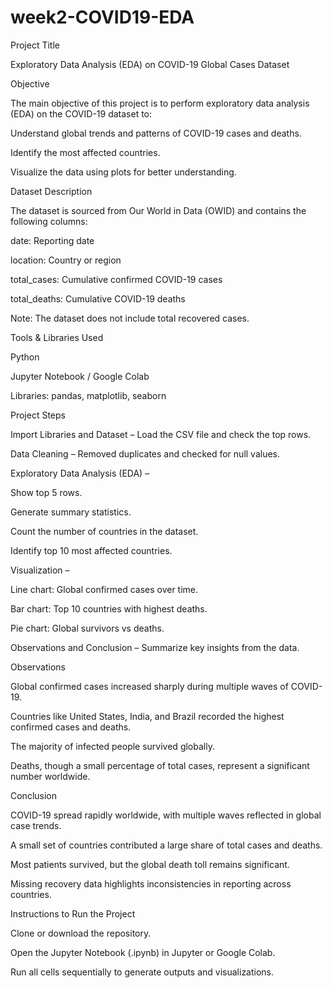 # week2-COVID19-EDA
Project Title

Exploratory Data Analysis (EDA) on COVID-19 Global Cases Dataset

Objective

The main objective of this project is to perform exploratory data analysis (EDA) on the COVID-19 dataset to:

Understand global trends and patterns of COVID-19 cases and deaths.

Identify the most affected countries.

Visualize the data using plots for better understanding.

Dataset Description

The dataset is sourced from Our World in Data (OWID) and contains the following columns:

date: Reporting date

location: Country or region

total_cases: Cumulative confirmed COVID-19 cases

total_deaths: Cumulative COVID-19 deaths

Note: The dataset does not include total recovered cases.

Tools & Libraries Used

Python

Jupyter Notebook / Google Colab

Libraries: pandas, matplotlib, seaborn

Project Steps

Import Libraries and Dataset – Load the CSV file and check the top rows.

Data Cleaning – Removed duplicates and checked for null values.

Exploratory Data Analysis (EDA) –

Show top 5 rows.

Generate summary statistics.

Count the number of countries in the dataset.

Identify top 10 most affected countries.

Visualization –

Line chart: Global confirmed cases over time.

Bar chart: Top 10 countries with highest deaths.

Pie chart: Global survivors vs deaths.

Observations and Conclusion – Summarize key insights from the data.

Observations

Global confirmed cases increased sharply during multiple waves of COVID-19.

Countries like United States, India, and Brazil recorded the highest confirmed cases and deaths.

The majority of infected people survived globally.

Deaths, though a small percentage of total cases, represent a significant number worldwide.

Conclusion

COVID-19 spread rapidly worldwide, with multiple waves reflected in global case trends.

A small set of countries contributed a large share of total cases and deaths.

Most patients survived, but the global death toll remains significant.

Missing recovery data highlights inconsistencies in reporting across countries.

Instructions to Run the Project

Clone or download the repository.

Open the Jupyter Notebook (.ipynb) in Jupyter or Google Colab.

Run all cells sequentially to generate outputs and visualizations.
